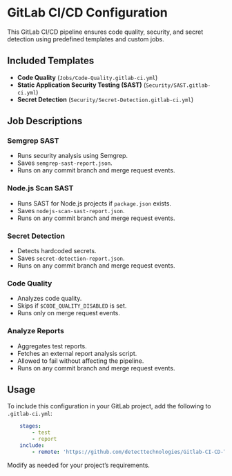 # GitLab CI/CD Configuration

This GitLab CI/CD pipeline ensures code quality, security, and secret detection using predefined templates and custom jobs.

## Included Templates

- **Code Quality** (`Jobs/Code-Quality.gitlab-ci.yml`)
- **Static Application Security Testing (SAST)** (`Security/SAST.gitlab-ci.yml`)
- **Secret Detection** (`Security/Secret-Detection.gitlab-ci.yml`)

## Job Descriptions

### **Semgrep SAST**
- Runs security analysis using Semgrep.
- Saves `semgrep-sast-report.json`.
- Runs on any commit branch and merge request events.

### **Node.js Scan SAST**
- Runs SAST for Node.js projects if `package.json` exists.
- Saves `nodejs-scan-sast-report.json`.
- Runs on any commit branch and merge request events.

### **Secret Detection**
- Detects hardcoded secrets.
- Saves `secret-detection-report.json`.
- Runs on any commit branch and merge request events.

### **Code Quality**
- Analyzes code quality.
- Skips if `$CODE_QUALITY_DISABLED` is set.
- Runs only on merge request events.

### **Analyze Reports**
- Aggregates test reports.
- Fetches an external report analysis script.
- Allowed to fail without affecting the pipeline.
- Runs on any commit branch and merge request events.

## Usage

To include this configuration in your GitLab project, add the following to `.gitlab-ci.yml`:

```yaml
    stages:
        - test
        - report
    include:
        - remote: 'https://github.com/detecttechnologies/Gitlab-CI-CD-Templates/raw/main/gl-test/.gitlab-ci.yml'
```

Modify as needed for your project’s requirements.